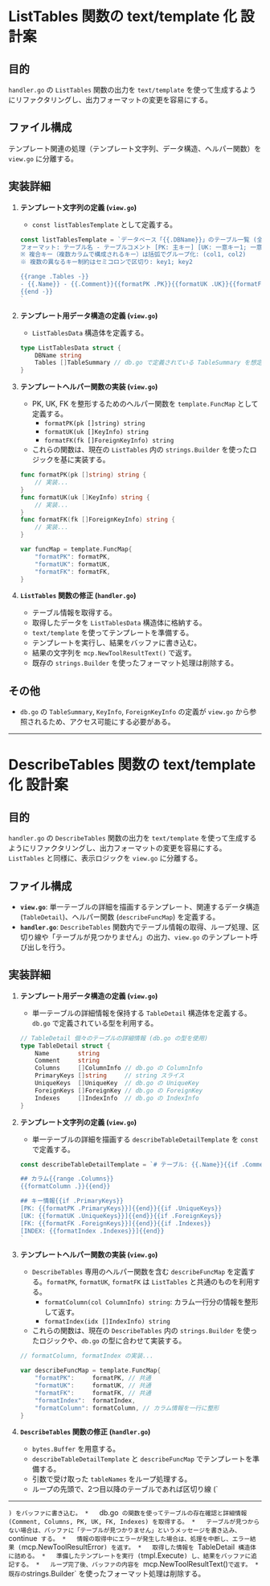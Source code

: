 # ListTables 関数の text/template 化 設計案

## 目的

`handler.go` の `ListTables` 関数の出力を `text/template` を使って生成するようにリファクタリングし、出力フォーマットの変更を容易にする。

## ファイル構成

テンプレート関連の処理（テンプレート文字列、データ構造、ヘルパー関数）を `view.go` に分離する。

## 実装詳細

1.  **テンプレート文字列の定義 (`view.go`)**
    *   `const listTablesTemplate` として定義する。

    ```go
    const listTablesTemplate = `データベース「{{.DBName}}」のテーブル一覧 (全{{len .Tables}}件)
    フォーマット: テーブル名 - テーブルコメント [PK: 主キー] [UK: 一意キー1; 一意キー2...] [FK: 外部キー -> 参照先テーブル.カラム; ...]
    ※ 複合キー（複数カラムで構成されるキー）は括弧でグループ化: (col1, col2)
    ※ 複数の異なるキー制約はセミコロンで区切り: key1; key2

    {{range .Tables -}}
    - {{.Name}} - {{.Comment}}{{formatPK .PK}}{{formatUK .UK}}{{formatFK .FK}}
    {{end -}}
    `
    ```

2.  **テンプレート用データ構造の定義 (`view.go`)**
    *   `ListTablesData` 構造体を定義する。

    ```go
    type ListTablesData struct {
        DBName string
        Tables []TableSummary // db.go で定義されている TableSummary を想定
    }
    ```

3.  **テンプレートヘルパー関数の実装 (`view.go`)**
    *   PK, UK, FK を整形するためのヘルパー関数を `template.FuncMap` として定義する。
        *   `formatPK(pk []string) string`
        *   `formatUK(uk []KeyInfo) string`
        *   `formatFK(fk []ForeignKeyInfo) string`
    *   これらの関数は、現在の `ListTables` 内の `strings.Builder` を使ったロジックを基に実装する。

    ```go
    func formatPK(pk []string) string {
        // 実装...
    }
    func formatUK(uk []KeyInfo) string {
        // 実装...
    }
    func formatFK(fk []ForeignKeyInfo) string {
        // 実装...
    }

    var funcMap = template.FuncMap{
        "formatPK": formatPK,
        "formatUK": formatUK,
        "formatFK": formatFK,
    }
    ```

4.  **`ListTables` 関数の修正 (`handler.go`)**
    *   テーブル情報を取得する。
    *   取得したデータを `ListTablesData` 構造体に格納する。
    *   `text/template` を使ってテンプレートを準備する。
    *   テンプレートを実行し、結果をバッファに書き込む。
    *   結果の文字列を `mcp.NewToolResultText()` で返す。
    *   既存の `strings.Builder` を使ったフォーマット処理は削除する。

## その他

*   `db.go` の `TableSummary`, `KeyInfo`, `ForeignKeyInfo` の定義が `view.go` から参照されるため、アクセス可能にする必要がある。

---

# DescribeTables 関数の text/template 化 設計案

## 目的

`handler.go` の `DescribeTables` 関数の出力を `text/template` を使って生成するようにリファクタリングし、出力フォーマットの変更を容易にする。`ListTables` と同様に、表示ロジックを `view.go` に分離する。

## ファイル構成

*   **`view.go`**: 単一テーブルの詳細を描画するテンプレート、関連するデータ構造 (`TableDetail`)、ヘルパー関数 (`describeFuncMap`) を定義する。
*   **`handler.go`**: `DescribeTables` 関数内でテーブル情報の取得、ループ処理、区切り線や「テーブルが見つかりません」の出力、`view.go` のテンプレート呼び出しを行う。

## 実装詳細

1.  **テンプレート用データ構造の定義 (`view.go`)**
    *   単一テーブルの詳細情報を保持する `TableDetail` 構造体を定義する。`db.go` で定義されている型を利用する。

    ```go
    // TableDetail 個々のテーブルの詳細情報 (db.go の型を使用)
    type TableDetail struct {
        Name        string
        Comment     string
        Columns     []ColumnInfo // db.go の ColumnInfo
        PrimaryKeys []string     // string スライス
        UniqueKeys  []UniqueKey  // db.go の UniqueKey
        ForeignKeys []ForeignKey // db.go の ForeignKey
        Indexes     []IndexInfo  // db.go の IndexInfo
    }
    ```

2.  **テンプレート文字列の定義 (`view.go`)**
    *   単一テーブルの詳細を描画する `describeTableDetailTemplate` を `const` で定義する。

    ```go
    const describeTableDetailTemplate = `# テーブル: {{.Name}}{{if .Comment}} - {{.Comment}}{{end}}

    ## カラム{{range .Columns}}
    {{formatColumn .}}{{end}}

    ## キー情報{{if .PrimaryKeys}}
    [PK: {{formatPK .PrimaryKeys}}]{{end}}{{if .UniqueKeys}}
    [UK: {{formatUK .UniqueKeys}}]{{end}}{{if .ForeignKeys}}
    [FK: {{formatFK .ForeignKeys}}]{{end}}{{if .Indexes}}
    [INDEX: {{formatIndex .Indexes}}]{{end}}
    `
    ```

3.  **テンプレートヘルパー関数の実装 (`view.go`)**
    *   `DescribeTables` 専用のヘルパー関数を含む `describeFuncMap` を定義する。`formatPK`, `formatUK`, `formatFK` は `ListTables` と共通のものを利用する。
        *   `formatColumn(col ColumnInfo) string`: カラム一行分の情報を整形して返す。
        *   `formatIndex(idx []IndexInfo) string`
    *   これらの関数は、現在の `DescribeTables` 内の `strings.Builder` を使ったロジックや、`db.go` の型に合わせて実装する。

    ```go
    // formatColumn, formatIndex の実装...

    var describeFuncMap = template.FuncMap{
        "formatPK":     formatPK, // 共通
        "formatUK":     formatUK, // 共通
        "formatFK":     formatFK, // 共通
        "formatIndex":  formatIndex,
        "formatColumn": formatColumn, // カラム情報を一行に整形
    }
    ```

4.  **`DescribeTables` 関数の修正 (`handler.go`)**
    *   `bytes.Buffer` を用意する。
    *   `describeTableDetailTemplate` と `describeFuncMap` でテンプレートを準備する。
    *   引数で受け取った `tableNames` をループ処理する。
    *   ループの先頭で、2つ目以降のテーブルであれば区切り線 (`
---

`) をバッファに書き込む。
    *   `db.go` の関数を使ってテーブルの存在確認と詳細情報 (Comment, Columns, PK, UK, FK, Indexes) を取得する。
        *   テーブルが見つからない場合は、バッファに「テーブルが見つかりません」というメッセージを書き込み、`continue` する。
        *   情報の取得中にエラーが発生した場合は、処理を中断し、エラー結果 (`mcp.NewToolResultError`) を返す。
    *   取得した情報を `TableDetail` 構造体に詰める。
    *   準備したテンプレートを実行 (`tmpl.Execute`) し、結果をバッファに追記する。
    *   ループ完了後、バッファの内容を `mcp.NewToolResultText()` で返す。
    *   既存の `strings.Builder` を使ったフォーマット処理は削除する。
